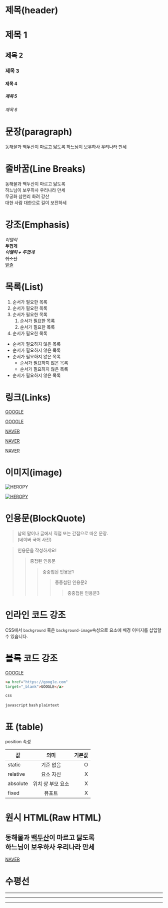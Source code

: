 # 제목(header)

# 제목 1
## 제목 2
### 제목 3
#### 제목 4
##### 제목 5
###### 제목 6

# 문장(paragraph)

동해물과 백두산이 마르고 닳도록
하느님이 보우하사 우리나라 만세

# 줄바꿈(Line Breaks)

동해물과 백두산이 마르고 닳도록  
하느님이 보우하사 우리나라 만세  
무궁화 삼천리 화려 강산 <br />
대한 사람 대한으로 길이 보전하세

# 강조(Emphasis)

_이탤릭_  
**두껍게**  
**_이텔릭 + 두껍게_**  
~~취소선~~  
<u>밑줄</u>

# 목록(List)

1. 순서가 필요한 목록
1. 순서가 필요한 목록
1. 순서가 필요한 목록
    1. 순서가 필요한 목록
    1. 순서가 필요한 목록
1. 순서가 필요한 목록


- 순서가 필요하지 않은 목록
- 순서가 필요하지 않은 목록
- 순서가 필요하지 않은 목록
    - 순서가 필요하지 않은 목록
    - 순서가 필요하지 않은 목록
- 순서가 필요하지 않은 목록

# 링크(Links)

<a href="https://google.com">GOOGLE</a>

[GOOGLE](https://google.com)

<a href="https://naver.com" title="Naver로 이동!">NAVER</a>

[NAVER](https://naver.com "Naver로 이동!")

<a href="https://naver.com" 
title="Naver로 이동!" target="_blank">NAVER</a>

# 이미지(image)

![HEROPY](https://heropy.blog/css/images/logo.png)

[![HEROPY](https://heropy.blog/css/images/logo.png)](https://heropy.blog/)

# 인용문(BlockQuote)

> 남의 말이나 글에서 직접 또는 간접으로 따온 문장.  
> (네이버 국어 사전)

>인용문을 작성하세요!
>> 중첩된 인용문
>>> 중중첩된 인용문1
>>>> 중중첩된 인용문2
>>>>> 중중첩된 인용문3

# 인라인 코드 강조

CSS에서 `background` 혹은 `background-image`속성으로 요소에 배경 이미지를 삽입할 수 있습니다. 

# 블록 코드 강조

<a href="https://google.com"
target="_blank">GOOGLE</a>

```html
<a href="https://google.com"
target="_blank">GOOGLE</a>
```

```css```

```javascript```
```bash```
```plaintext```

# 표 (table)

position 속성

값 | 의미 | 기본값
--|:--:|--:
static | 기준 없음 | O
relative | 요소 자신 | X
absolute | 위치 상 부모 요소 | X
fixed | 뷰포트 | X

# 원시 HTML(Raw HTML)

동해물과 <span style="text-decoration:underline">백두산</span>이 마르고 닳도록<br/>
하느님이 보우하사 우리나라 만세  
---
<a href="https://naver.com" 
title="Naver로 이동!" target="_blank">NAVER</a>

# 수평선

---

***

___

